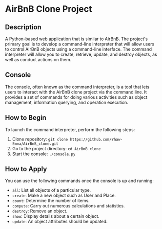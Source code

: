 # AirBnB Clone Project

## Description
A Python-based web application that is similar to AirBnB. The project's primary goal 
is to develop a command-line interpreter that will allow users to control AirBnB 
objects using a command-line interface. The command interpreter will allow you to 
create, retrieve, update, and destroy objects, as well as conduct actions on them.


## Console
The console, often known as the command interpreter, is a tool that lets users to
interact with the AirBnB clone project via the command line. It provides a set of 
commands for doing various activities such as object management, information querying,
and operation execution.

## How to Begin
To launch the command interpreter, perform the following steps:
1. Clone repository: `git clone https://github.com/Yhaw-Emma/AirBnB_clone.git`
2. Go to the project directory: `cd AirBnB_clone`
3. Start the console: `./console.py`

## How to Apply
You can use the following commands once the console is up and running:

- `all`: List all objects of a particular type.
- `create`: Make a new object such as User and Place.
- `count`: Determine the number of items.
- `compute`: Carry out numerous calculations and statistics.
- `destroy`: Remove an object.
- `show`: Display details about a certain object.
- `update`: An object attributes should be updated.

